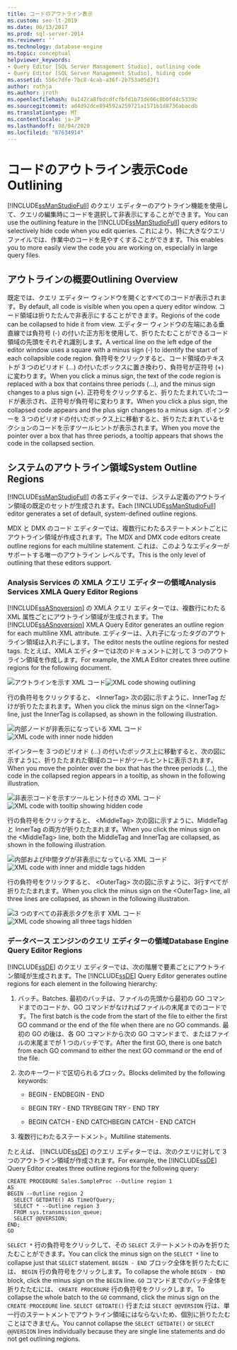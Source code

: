 ```yaml
---
title: コードのアウトライン表示
ms.custom: seo-lt-2019
ms.date: 06/13/2017
ms.prod: sql-server-2014
ms.reviewer: ''
ms.technology: database-engine
ms.topic: conceptual
helpviewer_keywords:
- Query Editor [SQL Server Management Studio], outlining code
- Query Editor [SQL Server Management Studio], hiding code
ms.assetid: 556c7dfe-7bc8-4cab-a36f-2b753a05d3f1
author: rothja
ms.author: jroth
ms.openlocfilehash: 0a142ca8fbdcdfcfbfd1b71de06c0b0fd4c5339c
ms.sourcegitcommit: ad4d92dce894592a259721a1571b1d8736abacdb
ms.translationtype: MT
ms.contentlocale: ja-JP
ms.lasthandoff: 08/04/2020
ms.locfileid: "87634914"
---
```

# <a name="code-outlining"></a><span data-ttu-id="5c9a4-102">コードのアウトライン表示</span><span class="sxs-lookup"><span data-stu-id="5c9a4-102">Code Outlining</span></span>
  <span data-ttu-id="5c9a4-103">[!INCLUDE[ssManStudioFull](../../../includes/ssmanstudiofull-md.md)] のクエリ エディターのアウトライン機能を使用して、クエリの編集時にコードを選択して非表示にすることができます。</span><span class="sxs-lookup"><span data-stu-id="5c9a4-103">You can use the outlining feature in the [!INCLUDE[ssManStudioFull](../../../includes/ssmanstudiofull-md.md)] query editors to selectively hide code when you edit queries.</span></span> <span data-ttu-id="5c9a4-104">これにより、特に大きなクエリ ファイルでは、作業中のコードを見やすくすることができます。</span><span class="sxs-lookup"><span data-stu-id="5c9a4-104">This enables you to more easily view the code you are working on, especially in large query files.</span></span>

## <a name="outlining-overview"></a><span data-ttu-id="5c9a4-105">アウトラインの概要</span><span class="sxs-lookup"><span data-stu-id="5c9a4-105">Outlining Overview</span></span>
 <span data-ttu-id="5c9a4-106">既定では、クエリ エディター ウィンドウを開くとすべてのコードが表示されます。</span><span class="sxs-lookup"><span data-stu-id="5c9a4-106">By default, all code is visible when you open a query editor window.</span></span> <span data-ttu-id="5c9a4-107">コード領域は折りたたんで非表示にすることができます。</span><span class="sxs-lookup"><span data-stu-id="5c9a4-107">Regions of the code can be collapsed to hide it from view.</span></span> <span data-ttu-id="5c9a4-108">エディター ウィンドウの左端にある垂直線では負符号 (-) の付いた正方形を使用して、折りたたむことができるコード領域の先頭をそれぞれ識別します。</span><span class="sxs-lookup"><span data-stu-id="5c9a4-108">A vertical line on the left edge of the editor window uses a square with a minus sign (-) to identify the start of each collapsible code region.</span></span> <span data-ttu-id="5c9a4-109">負符号をクリックすると、コード領域のテキストが 3 つのピリオド (...) の付いたボックスに置き換わり、負符号が正符号 (+) に変わります。</span><span class="sxs-lookup"><span data-stu-id="5c9a4-109">When you click a minus sign, the text of the code region is replaced with a box that contains three periods (...), and the minus sign changes to a plus sign (+).</span></span> <span data-ttu-id="5c9a4-110">正符号をクリックすると、折りたたまれていたコードが表示され、正符号が負符号に変わります。</span><span class="sxs-lookup"><span data-stu-id="5c9a4-110">When you click a plus sign, the collapsed code appears and the plus sign changes to a minus sign.</span></span> <span data-ttu-id="5c9a4-111">ポインターを 3 つのピリオドの付いたボックス上に移動すると、折りたたまれているセクションのコードを示すツールヒントが表示されます。</span><span class="sxs-lookup"><span data-stu-id="5c9a4-111">When you move the pointer over a box that has three periods, a tooltip appears that shows the code in the collapsed section.</span></span>

## <a name="system-outline-regions"></a><span data-ttu-id="5c9a4-112">システムのアウトライン領域</span><span class="sxs-lookup"><span data-stu-id="5c9a4-112">System Outline Regions</span></span>
 <span data-ttu-id="5c9a4-113">[!INCLUDE[ssManStudioFull](../../../includes/ssmanstudiofull-md.md)] の各エディターでは、システム定義のアウトライン領域の既定のセットが生成されます。</span><span class="sxs-lookup"><span data-stu-id="5c9a4-113">Each [!INCLUDE[ssManStudioFull](../../../includes/ssmanstudiofull-md.md)] editor generates a set of default, system-defined outline regions.</span></span>

 <span data-ttu-id="5c9a4-114">MDX と DMX のコード エディターでは、複数行にわたるステートメントごとにアウトライン領域が作成されます。</span><span class="sxs-lookup"><span data-stu-id="5c9a4-114">The MDX and DMX code editors create outline regions for each multiline statement.</span></span> <span data-ttu-id="5c9a4-115">これは、このようなエディターがサポートする唯一のアウトライン レベルです。</span><span class="sxs-lookup"><span data-stu-id="5c9a4-115">This is the only level of outlining that these editors support.</span></span>

### <a name="analysis-services-xmla-query-editor-regions"></a><span data-ttu-id="5c9a4-116">Analysis Services の XMLA クエリ エディターの領域</span><span class="sxs-lookup"><span data-stu-id="5c9a4-116">Analysis Services XMLA Query Editor Regions</span></span>
 <span data-ttu-id="5c9a4-117">[!INCLUDE[ssASnoversion](../../includes/ssasnoversion-md.md)] の XMLA クエリ エディターでは、複数行にわたる XML 属性ごとにアウトライン領域が生成されます。</span><span class="sxs-lookup"><span data-stu-id="5c9a4-117">The [!INCLUDE[ssASnoversion](../../includes/ssasnoversion-md.md)] XMLA Query Editor generates an outline region for each multiline XML attribute.</span></span> <span data-ttu-id="5c9a4-118">エディターは、入れ子になったタグのアウトライン領域は入れ子にします。</span><span class="sxs-lookup"><span data-stu-id="5c9a4-118">The editor nests the outline regions for nested tags.</span></span> <span data-ttu-id="5c9a4-119">たとえば、XMLA エディターでは次のドキュメントに対して 3 つのアウトライン領域を作成します。</span><span class="sxs-lookup"><span data-stu-id="5c9a4-119">For example, the XMLA Editor creates three outline regions for the following document.</span></span>

 <span data-ttu-id="5c9a4-120">![アウトラインを示す XML コード](../../database-engine/media/editoutlinexmlfull.gif "アウトラインを示す XML コード")</span><span class="sxs-lookup"><span data-stu-id="5c9a4-120">![XML code showing outlining](../../database-engine/media/editoutlinexmlfull.gif "XML code showing outlining")</span></span>

 <span data-ttu-id="5c9a4-121">行の負符号をクリックすると、 \<InnerTag> 次の図に示すように、InnerTag だけが折りたたまれます。</span><span class="sxs-lookup"><span data-stu-id="5c9a4-121">When you click the minus sign on the \<InnerTag> line, just the InnerTag is collapsed, as shown in the following illustration.</span></span>

 <span data-ttu-id="5c9a4-122">![内部ノードが非表示になっている XML コード](../../database-engine/media/editoutlinexmlinnercol.gif "内部ノードが非表示になっている XML コード")</span><span class="sxs-lookup"><span data-stu-id="5c9a4-122">![XML code with inner node hidden](../../database-engine/media/editoutlinexmlinnercol.gif "XML code with inner node hidden")</span></span>

 <span data-ttu-id="5c9a4-123">ポインターを 3 つのピリオド (...) の付いたボックス上に移動すると、次の図に示すように、折りたたまれた領域のコードがツールヒントに表示されます。</span><span class="sxs-lookup"><span data-stu-id="5c9a4-123">When you move the pointer over the box that has the three periods (...), the code in the collapsed region appears in a tooltip, as shown in the following illustration.</span></span>

 <span data-ttu-id="5c9a4-124">![非表示コードを示すツールヒント付きの XML コード](../../database-engine/media/editoutlinexmlmouse.gif "非表示コードを示すツールヒント付きの XML コード")</span><span class="sxs-lookup"><span data-stu-id="5c9a4-124">![XML code with tooltip showing hidden code](../../database-engine/media/editoutlinexmlmouse.gif "XML code with tooltip showing hidden code")</span></span>

 <span data-ttu-id="5c9a4-125">行の負符号をクリックすると、 \<MiddleTag> 次の図に示すように、MiddleTag と InnerTag の両方が折りたたまれます。</span><span class="sxs-lookup"><span data-stu-id="5c9a4-125">When you click the minus sign on the \<MiddleTag> line, both the MiddleTag and InnerTag are collapsed, as shown in the following illustration.</span></span>

 <span data-ttu-id="5c9a4-126">![内部および中間タグが非表示になっている XML コード](../../database-engine/media/editoutlinexmlmiddlecol.gif "内部および中間タグが非表示になっている XML コード")</span><span class="sxs-lookup"><span data-stu-id="5c9a4-126">![XML code with inner and middle tags hidden](../../database-engine/media/editoutlinexmlmiddlecol.gif "XML code with inner and middle tags hidden")</span></span>

 <span data-ttu-id="5c9a4-127">行の負符号をクリックすると、 \<OuterTag> 次の図に示すように、3行すべてが折りたたまれます。</span><span class="sxs-lookup"><span data-stu-id="5c9a4-127">When you click the minus sign on the \<OuterTag> line, all three lines are collapsed, as shown in the following illustration.</span></span>

 <span data-ttu-id="5c9a4-128">![3 つのすべての非表示タグを示す XML コード](../../database-engine/media/editoutlinexmloutercol.gif "3 つのすべての非表示タグを示す XML コード")</span><span class="sxs-lookup"><span data-stu-id="5c9a4-128">![XML code showing all three tags hidden](../../database-engine/media/editoutlinexmloutercol.gif "XML code showing all three tags hidden")</span></span>

### <a name="database-engine-query-editor-regions"></a><span data-ttu-id="5c9a4-129">データベース エンジンのクエリ エディターの領域</span><span class="sxs-lookup"><span data-stu-id="5c9a4-129">Database Engine Query Editor Regions</span></span>
 <span data-ttu-id="5c9a4-130">[!INCLUDE[ssDE](../../../includes/ssde-md.md)] のクエリ エディターでは、次の階層で要素ごとにアウトライン領域が生成されます。</span><span class="sxs-lookup"><span data-stu-id="5c9a4-130">The [!INCLUDE[ssDE](../../../includes/ssde-md.md)] Query Editor generates outline regions for each element in the following hierarchy:</span></span>

1.  <span data-ttu-id="5c9a4-131">バッチ。</span><span class="sxs-lookup"><span data-stu-id="5c9a4-131">Batches.</span></span> <span data-ttu-id="5c9a4-132">最初のバッチは、ファイルの先頭から最初の GO コマンドまでのコードか、GO コマンドがなければファイルの末尾までのコードです。</span><span class="sxs-lookup"><span data-stu-id="5c9a4-132">The first batch is the code from the start of the file to either the first GO command or the end of the file when there are no GO commands.</span></span> <span data-ttu-id="5c9a4-133">最初の GO の後は、各 GO コマンドから次の GO コマンドまで、またはファイルの末尾までが 1 つのバッチです。</span><span class="sxs-lookup"><span data-stu-id="5c9a4-133">After the first GO, there is one batch from each GO command to either the next GO command or the end of the file.</span></span>

2.  <span data-ttu-id="5c9a4-134">次のキーワードで区切られるブロック。</span><span class="sxs-lookup"><span data-stu-id="5c9a4-134">Blocks delimited by the following keywords:</span></span>

    -   <span data-ttu-id="5c9a4-135">BEGIN - END</span><span class="sxs-lookup"><span data-stu-id="5c9a4-135">BEGIN - END</span></span>

    -   <span data-ttu-id="5c9a4-136">BEGIN TRY - END TRY</span><span class="sxs-lookup"><span data-stu-id="5c9a4-136">BEGIN TRY - END TRY</span></span>

    -   <span data-ttu-id="5c9a4-137">BEGIN CATCH - END CATCH</span><span class="sxs-lookup"><span data-stu-id="5c9a4-137">BEGIN CATCH - END CATCH</span></span>

3.  <span data-ttu-id="5c9a4-138">複数行にわたるステートメント。</span><span class="sxs-lookup"><span data-stu-id="5c9a4-138">Multiline statements.</span></span>

 <span data-ttu-id="5c9a4-139">たとえば、 [!INCLUDE[ssDE](../../../includes/ssde-md.md)] のクエリ エディターでは、次のクエリに対して 3 つのアウトライン領域が作成されます。</span><span class="sxs-lookup"><span data-stu-id="5c9a4-139">For example, the [!INCLUDE[ssDE](../../../includes/ssde-md.md)] Query Editor creates three outline regions for the following query:</span></span>

```
CREATE PROCEDURE Sales.SampleProc --Outline region 1
AS
BEGIN --Outline region 2 
  SELECT GETDATE() AS TimeOfQuery;
  SELECT * --Outline region 3
  FROM sys.transmission_queue;
  SELECT @@VERSION;
END;
GO
```

 <span data-ttu-id="5c9a4-140">`SELECT *` 行の負符号をクリックして、その `SELECT` ステートメントのみを折りたたむことができます。</span><span class="sxs-lookup"><span data-stu-id="5c9a4-140">You can click the minus sign on the `SELECT *` line to collapse just that `SELECT` statement.</span></span> <span data-ttu-id="5c9a4-141">`BEGIN - END` ブロック全体を折りたたむには、 `BEGIN` 行の負符号をクリックします。</span><span class="sxs-lookup"><span data-stu-id="5c9a4-141">To collapse the whole `BEGIN - END` block, click the minus sign on the `BEGIN` line.</span></span> <span data-ttu-id="5c9a4-142">`GO` コマンドまでのバッチ全体を折りたたむには、 `CREATE PROCEDURE` 行の負符号をクリックします。</span><span class="sxs-lookup"><span data-stu-id="5c9a4-142">To collapse the whole batch to the `GO` command, click the minus sign on the `CREATE PROCEDURE` line.</span></span> <span data-ttu-id="5c9a4-143">`SELECT GETDATE()` 行または `SELECT @@VERSION` 行は、単一行のステートメントでアウトライン領域にはならないため、個別に折りたたむことはできません。</span><span class="sxs-lookup"><span data-stu-id="5c9a4-143">You cannot collapse the `SELECT GETDATE()` or `SELECT @@VERSION` lines individually because they are single line statements and do not get outlining regions.</span></span>


